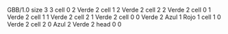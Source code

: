 <gs-board without-header> GBB/1.0
size 3 3
cell 0 2 Verde 2 
cell 1 2 Verde 2 
cell 2 2 Verde 2 
cell 0 1 Verde 2 
cell 1 1 Verde 2 
cell 2 1 Verde 2 
cell 0 0 Verde 2 Azul 1 Rojo 1 
cell 1 0 Verde 2 
cell 2 0 Azul 2 Verde 2 
head 0 0 </gs-board>